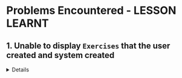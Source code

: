 # Problems Encountered - LESSON LEARNT

## 1. Unable to display `Exercises` that the user created and system created 
<details>

```js 
 const [exercises,setExercises] = useState([])
    const { getJwt }  = useJwt();


    // so i need to get the exercise from the database that the user create based on their id and the system created.
    const getExercise = async () => {
        try {
            const apiUrl = import.meta.env.VITE_API_URL;
            const token = getJwt();
            console.log(token);
            const response = await axios.get(apiUrl + '/api/users/exercise/',
                {
                    headers: {
                        Authorization: `Bearer ${token}`
                    }
                });
                setExercises(response.data);
            console.log(response);
        } catch (e) {
            console.error(e);
        }

    }
    useEffect(()=>{
        getExercise()
    },[])
```

### Why `useEffect()` for getExercise ?
- Anything that contain things doesn't belong to react will need to use useEffect,
it only runs when the page render.

### 

</details>

